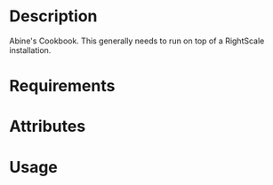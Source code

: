 Description
===========
Abine's Cookbook. This generally needs to run
on top of a RightScale installation.

Requirements
============

Attributes
==========

Usage
=====

